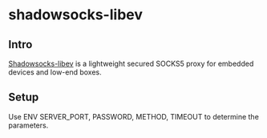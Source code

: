 # shadowsocks-libev

## Intro

[Shadowsocks-libev](https://github.com/shadowsocks/shadowsocks-libev) is a lightweight secured SOCKS5 proxy for embedded devices and low-end boxes.

## Setup
Use ENV SERVER_PORT, PASSWORD, METHOD, TIMEOUT to determine the parameters.
